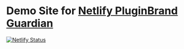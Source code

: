 # Demo Site for [Netlify PluginBrand Guardian](https://github.com/tzmanics/netlify-plugin-brand-guardian) 

[![Netlify Status](https://api.netlify.com/api/v1/badges/7346b4fe-326a-4509-bd9f-4289981778ba/deploy-status)](https://app.netlify.com/sites/demo-netlify-plugin-brand-guardian/deploys)

